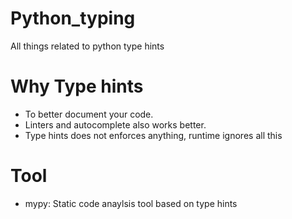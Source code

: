 # Python_typing
All things related to python type hints

# Why Type hints

- To better document your code.
- Linters and autocomplete also works better.
- Type hints does not enforces anything, runtime ignores all this

# Tool
- mypy: Static code anaylsis tool based on type hints